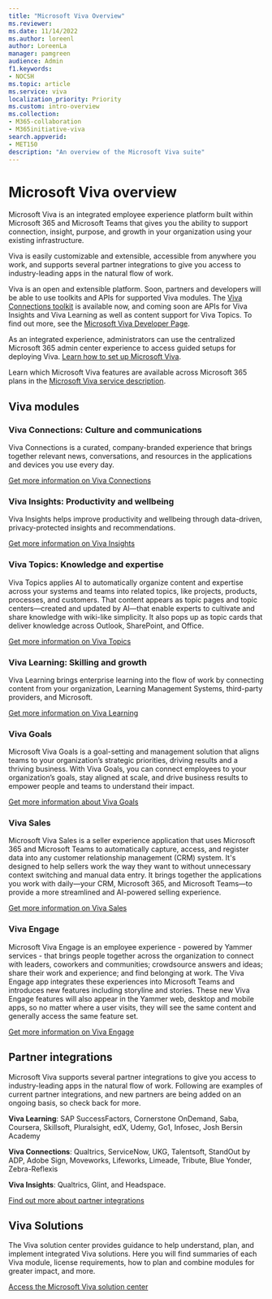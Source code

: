 ```yaml
---
title: "Microsoft Viva Overview"
ms.reviewer:
ms.date: 11/14/2022
ms.author: loreenl
author: LoreenLa
manager: pamgreen
audience: Admin
f1.keywords:
- NOCSH
ms.topic: article
ms.service: viva
localization_priority: Priority
ms.custom: intro-overview
ms.collection:  
- M365-collaboration
- M365initiative-viva
search.appverid:
- MET150
description: "An overview of the Microsoft Viva suite"
---
```

# Microsoft Viva overview

Microsoft Viva is an integrated employee experience platform built within Microsoft 365 and Microsoft Teams that gives you the ability to support connection, insight, purpose, and growth in your organization using your existing infrastructure.

Viva is easily customizable and extensible, accessible from anywhere you work, and supports several partner integrations to give you access to industry-leading apps in the natural flow of work.

Viva is an open and extensible platform. Soon, partners and developers will be able to use toolkits and APIs for supported Viva modules. The [Viva Connections toolkit](/sharepoint/dev/spfx/viva/overview-viva-connections) is available now, and coming soon are APIs for Viva Insights and Viva Learning as well as content support for Viva Topics. To find out more, see the [Microsoft Viva Developer Page](https://developer.microsoft.com/en-us/viva).

As an integrated experience, administrators can use the centralized Microsoft 365 admin center experience to access guided setups for deploying Viva. [Learn how to set up Microsoft Viva](/viva/setup-microsoft-viva).

Learn which Microsoft Viva features are available across Microsoft 365 plans in the [Microsoft Viva service description](/office365/servicedescriptions/microsoft-viva-service-description).

## Viva modules

### Viva Connections: Culture and communications

Viva Connections is a curated, company-branded experience that brings together relevant news, conversations, and resources in the applications and devices you use every day.

[Get more information on Viva Connections](/viva/connections/viva-connections-overview)

### Viva Insights: Productivity and wellbeing
Viva Insights helps improve productivity and wellbeing through data-driven, privacy-protected insights and recommendations.
 
[Get more information on Viva Insights](/viva/insights/index)

### Viva Topics: Knowledge and expertise
Viva Topics applies AI to automatically organize content and expertise across your systems and teams into related topics, like projects, products, processes, and customers. That content appears as topic pages and topic centers—created and updated by AI—that enable experts to cultivate and share knowledge with wiki-like simplicity. It also pops up as topic cards that deliver knowledge across Outlook, SharePoint, and Office.

[Get more information on Viva Topics](/viva/topics/topic-experiences-overview)

### Viva Learning: Skilling and growth
Viva Learning brings enterprise learning into the flow of work by connecting content from your organization, Learning Management Systems, third-party providers, and Microsoft.
 
[Get more information on Viva Learning](/viva/learning/overview-viva-learning)

### Viva Goals
Microsoft Viva Goals is a goal-setting and management solution that aligns teams to your organization’s strategic priorities, driving results and a thriving business. With Viva Goals, you can connect employees to your organization’s goals, stay aligned at scale, and drive business results to empower people and teams to understand their impact.

[Get more information about Viva Goals](/viva/goals/intro-to-ms-viva-goals)

### Viva Sales

Microsoft Viva Sales is a seller experience application that uses Microsoft 365 and Microsoft Teams to automatically capture, access, and register data into any customer relationship management (CRM) system. It's designed to help sellers work the way they want to without unnecessary context switching and manual data entry. It brings together the applications you work with daily—your CRM, Microsoft 365, and Microsoft Teams—to provide a more streamlined and AI-powered selling experience.

[Get more information on Viva Sales](/viva/sales/introduction)

### Viva Engage

Microsoft Viva Engage is an employee experience - powered by Yammer services -   that brings people together across the organization to connect with leaders, coworkers and communities; crowdsource answers and ideas; share their work and experience; and find belonging at work. The Viva Engage app integrates these experiences into Microsoft Teams and introduces new features including storyline and stories. These new Viva Engage features will also appear in the Yammer web, desktop and mobile apps, so no matter where a user visits, they will see the same content and generally access the same feature set. 

[Get more information on Viva Engage](/viva/engage/overview)

## Partner integrations
Microsoft Viva supports several partner integrations to give you access to industry-leading apps in the natural flow of work. Following are examples of current partner integrations, and new partners are being added on an ongoing basis, so check back for more.

**Viva Learning**: SAP SuccessFactors, Cornerstone OnDemand, Saba, Coursera, Skillsoft, Pluralsight, edX, Udemy, Go1, Infosec, Josh Bersin Academy

**Viva Connections**: Qualtrics, ServiceNow, UKG, Talentsoft, StandOut by ADP, Adobe Sign, Moveworks, Lifeworks, Limeade, Tribute, Blue Yonder, Zebra-Reflexis

**Viva Insights**: Qualtrics, Glint, and Headspace.

[Find out more  about partner integrations](https://www.microsoft.com/en-us/microsoft-viva/integrations)

## Viva Solutions
The Viva solution center provides guidance to help understand, plan, and implement integrated Viva solutions. Here you will find summaries of each Viva module, license requirements, how to plan and combine modules for greater impact, and more. 

[Access the Microsoft Viva solution center](/viva/solutions/solutions)
